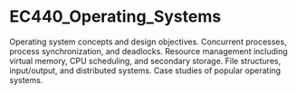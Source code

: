 # EC440_Operating_Systems
Operating system concepts and design objectives. Concurrent processes, process synchronization, and deadlocks. Resource management including virtual 
memory, CPU scheduling, and secondary storage. File structures, input/output, and distributed systems. Case studies of popular operating systems.
